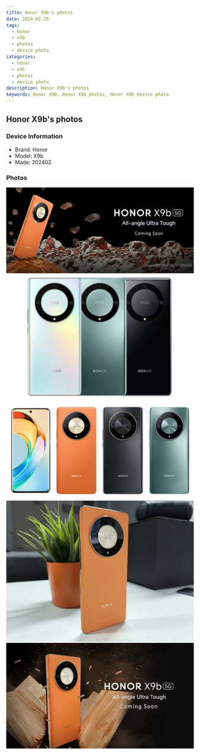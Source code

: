 ```yaml
---
title: Honor X9b's photos
date: 2024-02-25
tags: 
  - honor
  - x9b
  - photos
  - device photo
categories: 
  - honor
  - x9b
  - photos
  - device photo
description: Honor X9b's photos
keywords: Honor X9b, Honor X9b photos, Honor X9b device photo
---
```


## Honor X9b's photos

### Device Information

- Brand: Honor
- Model: X9b
- Made: 202402

### Photos

![/images/best-assets/devices/honor/honor-x9b/1.jpg](/images/best-assets/devices/honor/honor-x9b/1.jpg)
![/images/best-assets/devices/honor/honor-x9b/2.jpg](/images/best-assets/devices/honor/honor-x9b/2.jpg)
![/images/best-assets/devices/honor/honor-x9b/3.jpg](/images/best-assets/devices/honor/honor-x9b/3.jpg)
![/images/best-assets/devices/honor/honor-x9b/4.jpg](/images/best-assets/devices/honor/honor-x9b/4.jpg)
![/images/best-assets/devices/honor/honor-x9b/5.jpg](/images/best-assets/devices/honor/honor-x9b/5.jpg)
